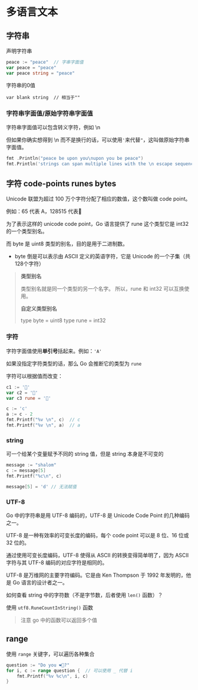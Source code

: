# 多语言文本

## 字符串

声明字符串

```go
peace := "peace"  // 字串字面值
var peace = "peace"
var peace string = "peace"
```

字符串的0值

`var blank string  // 相当于""`

### 字符串字面值/原始字符串字面值

字符串字面值可以包含转义字符，例如 \n

但如果你确实想得到 \n 而不是换行的话，可以使用`'`来代替`"`，这叫做原始字符串字面值。

```go
fmt .Println("peace be upon you\nupon you be peace")
fmt.Println('strings can span multiple lines with the \n escape sequence')
```

## 字符 code-points runes bytes

Unicode 联盟为超过 100 万个字符分配了相应的数值，这个数叫做 code point。

例如：65 代表 A，128515 代表🙂

为了表示这样的 unicode code point，Go 语言提供了 rune 这个类型它是 int32 的一个类型别名。

而 byte 是 uint8 类型的别名，目的是用于二进制数。

- byte 倒是可以表示由 ASCII 定义的英语字符，它是 Unicode 的一个子集（共128个字符）

> **类型别名**
> 
> 类型别名就是同一个类型的另一个名字。 
> 所以，rune 和 int32 可以互换使用。
> 
> **自定义类型别名**
> 
> type byte = uint8
> type rune = int32

### 字符

字符字面值使用**单引号**括起来。例如：`'A'`

如果没指定字符类型的话，那么 Go 会推断它的类型为 `rune`

字符可以根据值而改变：

```go
c1 := '🙂'
var c2 = '🤣'
var c3 rune = '🤗'

c := 'c'
a := c - 2
fmt.Printf("%v \n", c)  // c
fmt.Printf("%v \n", a)  // a
```

### string

可一个给某个变量赋予不同的 string 值，但是 string 本身是不可变的

```go
message := "shalom"
c := message[5]
fmt.Printf("%c\n", c)

message[5] = 'd' // 无法赋值
```

### UTF-8

Go 中的字符串是用 UTF-8 编码的，UTF-8 是 Unicode Code Point 的几种编码之一。

UTF-8 是一种有效率的可变长度的编码，每个 code point 可以是 8 位、16 位或 32 位的。

通过使用可变长度编码，UTF-8 使得从 ASCII 的转换变得简单明了，因为 ASCII 字符与其 UTF-8 编码的对应字符是相同的。

UTF-8 是万维网的主要字符编码。它是由 Ken Thompson 于 1992 年发明的，他是 Go 语言的设计者之一。

如何查看 string 中的字符数（不是字节数，后者使用 `len()` 函数）？

使用 `utf8.RuneCountInString()` 函数

> 注意 go 中的函数可以返回多个值

## range

使用 `range` 关键字，可以遍历各种集合

```go
question := "Do you ❤️🤗?"
for i, c := range question {  // 可以使用 _ 代替 i
    fmt.Printf("%v %c\n", i, c)
}
```














